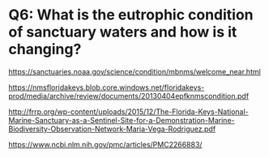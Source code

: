 
# Q6: What is the eutrophic condition of sanctuary waters and how is it changing?

<https://sanctuaries.noaa.gov/science/condition/mbnms/welcome_near.html>

<https://nmsfloridakeys.blob.core.windows.net/floridakeys-prod/media/archive/review/documents/20130404epfknmscondition.pdf>

<http://frrp.org/wp-content/uploads/2015/12/The-Florida-Keys-National-Marine-Sanctuary-as-a-Sentinel-Site-for-a-Demonstration-Marine-Biodiversity-Observation-Network-Maria-Vega-Rodriguez.pdf>

<https://www.ncbi.nlm.nih.gov/pmc/articles/PMC2266883/>
